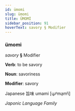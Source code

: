 ```yaml
---
id: ümomi
slug: ümomi
title: ÜMOMİ
sidebar_position: 91
hoverText: savory § Modifier
---
```


### ümomi

*savory* **§** Modifier

**Verb**: to be savory

**Noun**: savoriness

**Modifier**: savory

Japanese 旨味 umami [ɯ̟ᵝma̠mʲi]

*Japonic Language Family*